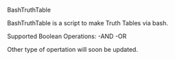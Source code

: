 BashTruthTable

BashTruthTable is a script to make Truth Tables via bash. 
 

Supported Boolean Operations:
-AND
-OR

Other type of opertation will soon be updated.

